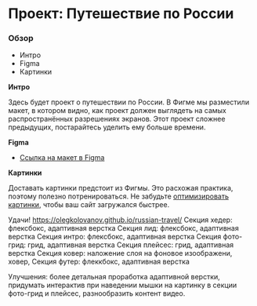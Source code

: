 # Проект: Путешествие по России

### Обзор
* Интро
* Figma
* Картинки

**Интро**

Здесь будет проект о путешествии по России.
В Фигме мы разместили макет, в котором видно, как проект должен выглядеть на самых распространённых разрешениях экранов.
Этот проект сложнее предыдущих, постарайтесь уделить ему больше времени.

**Figma**

* [Ссылка на макет в Figma](https://www.figma.com/file/5S2WSbEFL6awjVWJ0NWL8Q/Sprint-3_-Russia-_-desktop-mobile?node-id=28503%3A0)

**Картинки**

Доставать картинки предстоит из Фигмы. Это расхожая практика, поэтому полезно потренироваться.
Не забудьте [оптимизировать картинки](https://tinypng.com/), чтобы ваш сайт загружался быстрее.

Удачи!
https://olegkolovanov.github.io/russian-travel/
Секция хедер: флексбокс, адаптивная верстка
Секция лид: флексбокс, адаптивная верстка
Секция интро: флексбокс, адаптивная верстка
Секция фото-грид: грид, адаптивная верстка
Секция плейсес: грид, адаптивная верстка
Секция ковер: наложение слоя на фоновое изоображени, ховер,
Секция футер: флеккбокс, адаптивная верстка

Улучшения: более детальная проработка адаптивной верстки, придумать интерактив при наведении мышки на картинку в секции фото-грид и плейсес, разнообразить контент видео.